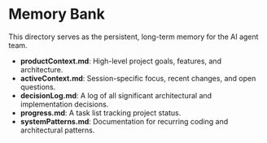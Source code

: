 # Memory Bank

This directory serves as the persistent, long-term memory for the AI agent team.

- **productContext.md**: High-level project goals, features, and architecture.
- **activeContext.md**: Session-specific focus, recent changes, and open questions.
- **decisionLog.md**: A log of all significant architectural and implementation decisions.
- **progress.md**: A task list tracking project status.
- **systemPatterns.md**: Documentation for recurring coding and architectural patterns.